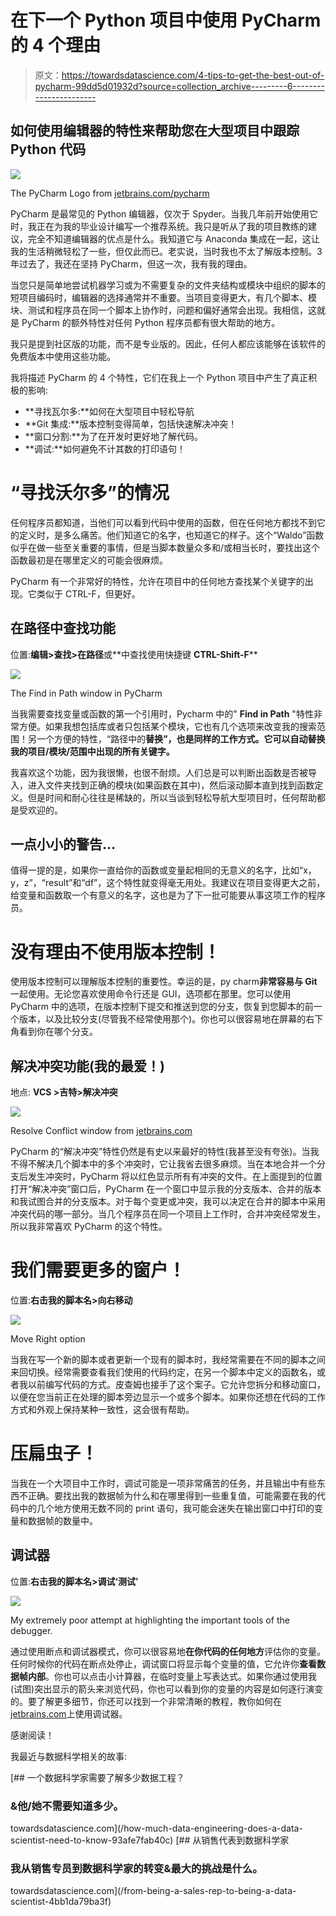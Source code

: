 # 在下一个 Python 项目中使用 PyCharm 的 4 个理由

> 原文：<https://towardsdatascience.com/4-tips-to-get-the-best-out-of-pycharm-99dd5d01932d?source=collection_archive---------6----------------------->

## 如何使用编辑器的特性来帮助您在大型项目中跟踪 Python 代码

![](img/3bc293a1258833aedd3be3254fa21d5e.png)

The PyCharm Logo from [jetbrains.com/pycharm](https://www.jetbrains.com/pycharm/)

PyCharm 是最常见的 Python 编辑器，仅次于 Spyder。当我几年前开始使用它时，我正在为我的毕业设计编写一个推荐系统。我只是听从了我的项目教练的建议，完全不知道编辑器的优点是什么。我知道它与 Anaconda 集成在一起，这让我的生活稍微轻松了一些，但仅此而已。老实说，当时我也不太了解版本控制。3 年过去了，我还在坚持 PyCharm，但这一次，我有我的理由。

当您只是简单地尝试机器学习或为不需要复杂的文件夹结构或模块中组织的脚本的短项目编码时，编辑器的选择通常并不重要。当项目变得更大，有几个脚本、模块、测试和程序员在同一个脚本上协作时，问题和偏好通常会出现。我相信，这就是 PyCharm 的额外特性对任何 Python 程序员都有很大帮助的地方。

我只是提到社区版的功能，而不是专业版的。因此，任何人都应该能够在该软件的免费版本中使用这些功能。

我将描述 PyCharm 的 4 个特性，它们在我上一个 Python 项目中产生了真正积极的影响:

*   **寻找瓦尔多:**如何在大型项目中轻松导航
*   **Git 集成:**版本控制变得简单，包括快速解决冲突！
*   **窗口分割:**为了在开发时更好地了解代码。
*   **调试:**如何避免不计其数的打印语句！

# “寻找沃尔多”的情况

任何程序员都知道，当他们可以看到代码中使用的函数，但在任何地方都找不到它的定义时，是多么痛苦。他们知道它的名字，也知道它的样子。这个“Waldo”函数似乎在做一些至关重要的事情，但是当脚本数量众多和/或相当长时，要找出这个函数最初是在哪里定义的可能会很麻烦。

PyCharm 有一个非常好的特性，允许在项目中的任何地方查找某个关键字的出现。它类似于 CTRL-F，但更好。

## 在路径中查找功能

位置:**编辑>查找>在路径**或**中查找使用快捷键 **CTRL-Shift-F****

![](img/709eed4beb4229829ccfc391d3ea188c.png)

The Find in Path window in PyCharm

当我需要查找变量或函数的第一个引用时，Pycharm 中的" **Find in Path** "特性非常方便。如果我想包括库或者只包括某个模块，它也有几个选项来改变我的搜索范围！另一个方便的特性，“路径中的**替换”，也是同样的工作方式。它可以自动替换我的项目/模块/范围中出现的所有关键字。**

我喜欢这个功能，因为我很懒，也很不耐烦。人们总是可以判断出函数是否被导入，进入文件夹找到正确的模块(如果函数在其中)，然后滚动脚本直到找到函数定义。但是时间和耐心往往是稀缺的，所以当谈到轻松导航大型项目时，任何帮助都是受欢迎的。

## 一点小小的警告…

值得一提的是，如果你一直给你的函数或变量起相同的无意义的名字，比如“x，y，z”，“result”和“df”，这个特性就变得毫无用处。我建议在项目变得更大之前，给变量和函数取一个有意义的名字，这也是为了下一批可能要从事这项工作的程序员。

# 没有理由不使用版本控制！

使用版本控制可以理解版本控制的重要性。幸运的是，py charm**非常容易与 Git** 一起使用。无论您喜欢使用命令行还是 GUI，选项都在那里。您可以使用 PyCharm 中的选项，在版本控制下提交和推送到您的分支，恢复到您脚本的前一个版本，以及比较分支(尽管我不经常使用那个)。你也可以很容易地在屏幕的右下角看到你在哪个分支。

## 解决冲突功能(我的最爱！)

地点: **VCS >吉特>解决冲突**

![](img/6777f6ec0076a1a568e5e81539b7e012.png)

Resolve Conflict window from [jetbrains.com](https://www.jetbrains.com/help/pycharm/)

PyCharm 的“解决冲突”特性仍然是有史以来最好的特性(我甚至没有夸张)。当我不得不解决几个脚本中的多个冲突时，它让我省去很多麻烦。当在本地合并一个分支后发生冲突时，PyCharm 将以红色显示所有有冲突的文件。在上面提到的位置打开“解决冲突”窗口后，PyCharm 在一个窗口中显示我的分支版本、合并的版本和我试图合并的分支版本。对于每个变更或冲突，我可以决定在合并的脚本中采用冲突代码的哪一部分。当几个程序员在同一个项目上工作时，合并冲突经常发生，所以我非常喜欢 PyCharm 的这个特性。

# 我们需要更多的窗户！

位置:**右击我的脚本名>向右移动**

![](img/ad2728661a5742b154f401d11d4314b3.png)

Move Right option

当我在写一个新的脚本或者更新一个现有的脚本时，我经常需要在不同的脚本之间来回切换。经常需要查看我们使用的代码约定，在另一个脚本中定义的函数名，或者我以前编写代码的方式。皮查姆也接手了这个案子。它允许您拆分和移动窗口，以便在您当前正在处理的脚本旁边显示一个或多个脚本。如果你还想在代码的工作方式和外观上保持某种一致性，这会很有帮助。

# 压扁虫子！

当我在一个大项目中工作时，调试可能是一项非常痛苦的任务，并且输出中有些东西不正确。要找出我的数据帧为什么和在哪里得到一些重复值，可能需要在我的代码中的几个地方使用无数不同的 print 语句，我可能会迷失在输出窗口中打印的变量和数据帧的数量中。

## 调试器

位置:**右击我的脚本名>调试‘测试’**

![](img/fb06e8b5ef7dbefa29f3e70dc1631b86.png)

My extremely poor attempt at highlighting the important tools of the debugger.

通过使用断点和调试器模式，你可以很容易地**在你代码的任何地方**评估你的变量。任何时候你的代码在断点处停止，调试窗口将显示每个变量的值，它允许你**查看数据帧内部**。你也可以点击小计算器，在临时变量上写表达式。如果你通过使用我(试图)突出显示的箭头来浏览代码，你也可以看到你的变量的内容是如何逐行演变的。要了解更多细节，你还可以找到一个非常清晰的教程，教你如何在[jetbrains.com](https://www.jetbrains.com/help/pycharm/debugging-your-first-python-application.html)上使用调试器。

感谢阅读！

我最近与数据科学相关的故事:

[](/how-much-data-engineering-does-a-data-scientist-need-to-know-93afe7fab40c) [## 一个数据科学家需要了解多少数据工程？

### &他/她不需要知道多少。

towardsdatascience.com](/how-much-data-engineering-does-a-data-scientist-need-to-know-93afe7fab40c) [](/from-being-a-sales-rep-to-being-a-data-scientist-4bb1da79ba3f) [## 从销售代表到数据科学家

### 我从销售专员到数据科学家的转变&最大的挑战是什么。

towardsdatascience.com](/from-being-a-sales-rep-to-being-a-data-scientist-4bb1da79ba3f)